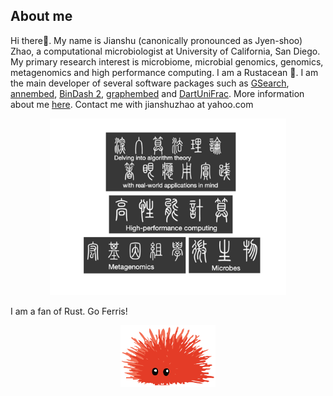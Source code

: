 ## About me 
Hi there👋. My name is Jianshu (canonically pronounced as Jyen-shoo) Zhao, a computational microbiologist at University of California, San Diego. My primary research interest is microbiome, microbial genomics, genomics, metagenomics and high performance computing. I am a Rustacean :crab:. I am the main developer of several software packages such as [GSearch](https://academic.oup.com/nar/article/52/16/e74/7714450), [annembed](https://academic.oup.com/nargab/article/6/4/lqae172/7928174), [BinDash 2](https://www.biorxiv.org/content/10.1101/2024.03.13.584875v1.abstract), [graphembed](https://www.biorxiv.org/content/10.1101/2025.06.18.660497v1.abstract) and [DartUniFrac](https://github.com/jianshu93/DartUniFrac). More information about me [here](https://jianshu93.github.io/blog/about/). Contact me with jianshuzhao at yahoo.com

<div align="center">
  <img width="75%" src ="lab_website.png">
</div>


I am a fan of Rust. Go Ferris!

<div align="center">
  <img width="30%" src ="Ferris_panicked.PNG">
</div>

<!--
**jianshu93/jianshu93** is a ✨ _special_ ✨ repository because its `README.md` (this file) appears on your GitHub profile.

Here are some ideas to get you started:

- 🔭 I’m currently working on ...
- 🌱 I’m currently learning ...
- 👯 I’m looking to collaborate on ...
- 🤔 I’m looking for help with ...
- 💬 Ask me about ...
- 📫 How to reach me: ...
- 😄 Pronouns: ...
- ⚡ Fun fact: ...
-->
